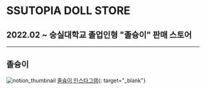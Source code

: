 # SSUTOPIA DOLL STORE
## 2022.02 ~ 숭실대학교 졸업인형 "졸슝이" 판매 스토어 

****

## 졸슝이
![notion_thumbnail](https://user-images.githubusercontent.com/39428260/116549600-a8c5ed00-a930-11eb-805e-1a979801e598.png)
[졸슝이 인스타그램](https://www.instagram.com/ssutopia_doll/){: target="_blank"}
